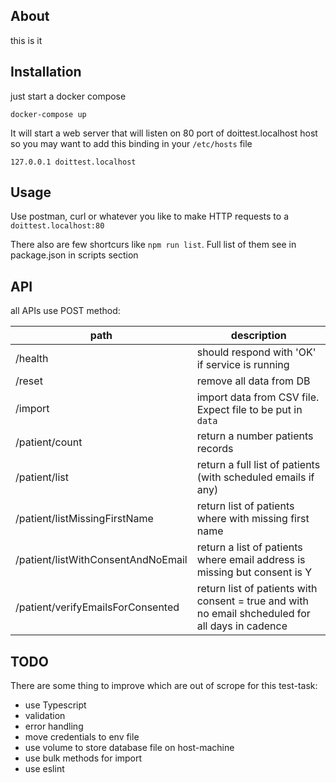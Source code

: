 ## About

this is it

## Installation

just start a docker compose

```
docker-compose up
```

It will start a web server that will listen on 80 port of doittest.localhost host so you may want to add this binding in your `/etc/hosts` file

```
127.0.0.1 doittest.localhost
```

## Usage

Use postman, curl or whatever you like to make HTTP requests to a `doittest.localhost:80`

There also are few shortcurs like `npm run list`. Full list of them see in package.json in scripts section

## API

all APIs use POST method:

path | description
-----|--------
/health | should respond with 'OK' if service is running
/reset | remove all data from DB
/import | import data from CSV file. Expect file to be put in `data`
/patient/count | return a number patients records
/patient/list  | return a full list of patients (with scheduled emails if any)
/patient/listMissingFirstName | return list of patients where with missing first name
/patient/listWithConsentAndNoEmail | return a list of patients where email address is missing but consent is Y
/patient/verifyEmailsForConsented | return list of patients with consent = true and with no email shcheduled for all days in cadence

## TODO

There are some thing to improve which are out of scrope for this test-task:

- use Typescript
- validation
- error handling
- move credentials to env file
- use volume to store database file on host-machine
- use bulk methods for import
- use eslint